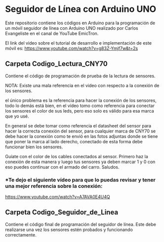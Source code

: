 # Seguidor de Línea con Arduino UNO

Este repositorio contiene los códigos en Arduino para la programación de un móvil seguidor de línea con Arduino UNO realizado por Carlos Evangeliste en el canal de YouTube EmicTron.

El link del video sobre el tutorial de desarrollo e implementación de este móvil es: 
https://www.youtube.com/watch?v=g83Z-Ymjf7w&t=2s

## Carpeta Codigo_Lectura_CNY70

Contiene el código de programación de prueba de la lectura de sensores.

NOTA: Existe una mala referencia en el video con respecto a la conexión de los sensores.

el único problema es la referencia para hacer la conexión de los sensores, todo lo demás está bien, en el vídeo tomo como referencia para conectar los sensores el color de sus leds, pero eso solo es válido para esa marca que yo usé.  

En general se debe tomar como referencia el datasheet del sensor para hacer la correcta conexión del sensor, para cualquier marca de CNY70 se debe hacer la conexión como te envió en las fotos adjuntas donde se tiene que poner la marca al lado derecho, conectado de esta forma debe funcionar bien los sensores. 

Guíate con el color de los cables conectados al sensor. Primero haz la conexión de esta manera y luego tus sensores ya deben marcar 1 y 0 con eso puedes continuar con el armado del carro.
Saludos.

### *Te dejo el siguiente vídeo para que lo puedas revisar y tener una mejor referencia sobre la conexión:
https://www.youtube.com/watch?v=A7AVA0E4U4Q

## Carpeta Codigo_Seguidor_de_Linea

Contiene el código final de programación del seguidor de línea. Este debe realizarse una vez los sensores estén probados y funcionando correctamente.
